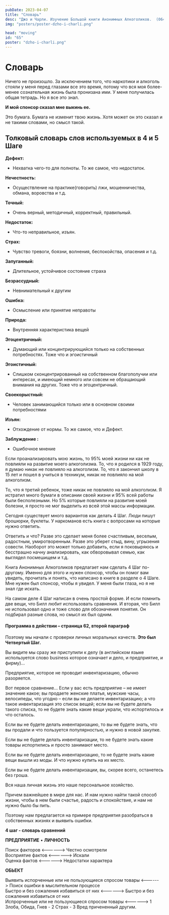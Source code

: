 ```yaml
---
pubDate: 2023-04-07
title: "Словарь"
desc: "Джо и Чарли. Изучение Большой книги Анонимных Алкоголиков.  (064)"
img: "posters/poster-dzho-i-charli.png"

head: "moving"
id: "65"
poster: "dzho-i-charli.png"
---
```


# Словарь

Ничего не произошло. За исключением того, что наркотики и алкоголь стояли у меня перед глазами все это время, потому что вся моя более-менее сознательная жизнь была пронизана ими. У меня получилась общая тетрадь. Но я все это знал.

**И мой спонсор сказал мне выкинь ее.**

Это бумага. Бумага не изменит твою жизнь. Хотя может он это сказал и не такими словами, но смысл такой.

## Толковый словарь слов используемых в 4 и 5 Шаге

**Дефект:**

- Нехватка чего-то для полноты. То же самое, что недостаток.

**Нечестность:**

- Осуществление на практике(говорить) лжи, мошенничества, обмана, воровства и т.д.

**Точный:**

- Очень верный, методичный, корректный, правильный.

**Недостаток:**

- Что-то неправильное, изъян.

**Страх:**

- Чувство тревоги, боязни, волнения, беспокойства, опасения и т.д.

**Запуганный:**

- Длительное, устойчивое состояние страха

**Безрассудный:**

- Невнимательный к другим

**Ошибка:**

- Осмысление или принятие неправоты

**Природа:**

- Внутренняя характеристика вещей

**Эгоцентричный:**

- Думающий или концентрирующийся только на собственных потребностях. Тоже что и эгоистичный

**Эгоистичный:**

- Слишком сконцентрированный на собственном благополучии или интересах, и имеющий немного или совсем не обращающий внимания на других. Тоже что и эгоцентричный.

**Своекорыстный:**

- Человек занимающийся только или в основном своими потребностями

**Изъян:**

- Отхождение от нормы. То же самое, что и Дефект.

**Заблуждение :**

- Ошибочное мнение

Если проанализировать мою жизнь, то 95% моей жизни ни как не повлияли на развитие моего алкоголизма. То, что я родился в 1929 году, я думаю никак не повлияло на алкоголизм. То, что я закончил школу в 15 лет и пошел в учиться в техникум, никак не повлияло на мой алкоголизм.

То, что я третий ребенок, тоже никак не повлияло на мой алкоголизм. Я истратил много бумаги в описании своей жизни и 95% всей работы были бесполезными. Но 5% которые повлияли на развитие моей болезни, я просто не мог выделить из всей этой массы информации.

Сегодня существует много вариантов как делать 4 Шаг. Люди пишут брошюрки, буклеты. У наркоманов есть книга с вопросами на которые нужно ответить.

Ответить и что? Разве это сделает меня более счастливым, веселым, радостным, умиротворенным. Разве это уберет стыд, вину, угрызения совести. Наоборот это может только добавить, если я поковыряюсь и бесстрашно начну анализировать, как обворовывал семью, как выглядел посмешищем и т.д.

Книга Анонимных Алкоголиков предлагает нам сделать 4 Шаг по-другому. Именно для этого и нужен спонсор, чтобы он помог вам увидеть, прочитать и понять, что написано в книге в разделе о 4 Шаге. Мне нужен был спонсор, чтобы я увидел. У меня были глаза, но я не знал где искать.

На самом деле 4 Шаг написан в очень простой форме. И если помнить две вещи, что Билл любит использовать сравнения. И вторая, что Билл не использовал одно и тоже слово для обозначения понятия. Он подбирал разные слова, но смысл их был одним.

#### Программа в действии – страница 62, второй параграф

Поэтому мы начали с проверки личных моральных качеств. **Это был Четвертый Шаг.**

Вы видите мы сразу же приступили к делу (в английском языке используется слово business которое означает и дело, и предприятие, и фирму)…

Предприятие, которое не проводит инвентаризацию, обычно разоряется.

Вот первое сравнение… Если у вас есть предприятие – не имеет значение какое; вы продаете женские платья, мужские часы, велосипеды, что угодно – если вы не делаете инвентаризацию; а что такое инвентаризация это список вещей; если вы не будете делать такого списка, то не будете знать какие вещи украли, что испортилось и что осталось.

Если вы не будете делать инвентаризацию, то вы не будете знать, что вы продали и что пользуется популярностью, и нужно в новой закупке.

Если вы не будете делать инвентаризации, то не будете знать какие товары испортились и просто занимают место.

Если вы не будете делать инвентаризацию, то не будете знать какие вещи вышли из моды. И что нужно купить на их место.

Если вы не будете делать инвентаризации, вы, скорее всего, останетесь без гроша.

Вся наша личная жизнь это наше персональное хозяйство.

Причем важнейшее в мире для нас. И нам нужно найти такой способ жизни, чтобы в нем были счастье, радость и спокойствие, и нам не нужно было бы пить.

Поэтому нам предлагается на примере предприятия разобраться в собственных жизнях и выявить ошибки.

**4 шаг - словарь сравнений**

**ПРЕДПРИЯТИЕ** • **ЛИЧНОСТЬ**

Поиск факторов <------> Честно осмотрели <br>
Восприятие фактов <------> Искали <br>
Оценка фактов <------> Недостатки характера <br >

**ОБЬЕКТ**

Выявить испорченные или не пользующиеся спросом товары <------> Поиск ошибки в мыслительном процессе <br>
Быстро и без сожаления избавиться от них <------> Быстро и без сожаления избавиться от них <br>
Испрорченные или не пользующиеся спросом товары <------> 1 Злоба, Обида, Гнев - 2 Страх - 3 Вред причененный другим.<br>
